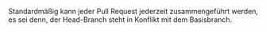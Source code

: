Standardmäßig kann jeder Pull Request jederzeit zusammengeführt werden, es sei denn, der Head-Branch steht in Konflikt mit dem Basisbranch. 
